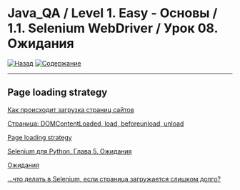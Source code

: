 # Java_QA / Level 1. Easy - Основы / 1.1. Selenium WebDriver / Урок 08. Ожидания

[![Назад](https://img.shields.io/badge/-%D0%9D%D0%B0%D0%B7%D0%B0%D0%B4-brightgreen)](3.%20Задание.md)
[![Содержание](https://img.shields.io/badge/-%D0%A1%D0%BE%D0%B4%D0%B5%D1%80%D0%B6%D0%B0%D0%BD%D0%B8%D0%B5-purple)](README.md)

***

## Page loading strategy

[Как происходит загрузка страниц сайтов](http://prt56.ru/kak-proisxodit-zagruzka-stranic-sajtov/)

[Страница: DOMContentLoaded, load, beforeunload, unload](https://learn.javascript.ru/onload-ondomcontentloaded)

[Page loading strategy](https://www.selenium.dev/documentation/en/webdriver/page_loading_strategy/)

[Selenium для Python. Глава 5. Ожидания](https://habr.com/ru/post/273089/)

[Ожидания](https://kreisfahrer.gitbooks.io/selenium-webdriver/content/webdriver_intro/ozhidaniya.html)

[...что делать в Selenium, если страница загружается слишком долго?](http://barancev.github.io/slow-loading-pages/)

[]()





